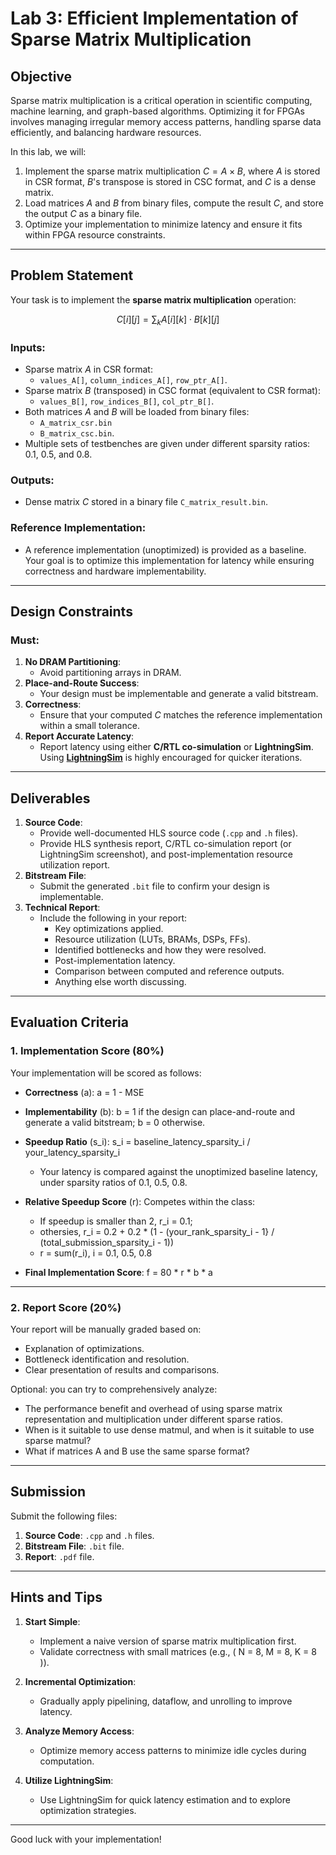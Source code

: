 # Lab 3: Efficient Implementation of Sparse Matrix Multiplication

## Objective

Sparse matrix multiplication is a critical operation in scientific computing, machine learning, and graph-based algorithms. Optimizing it for FPGAs involves managing irregular memory access patterns, handling sparse data efficiently, and balancing hardware resources.

In this lab, we will:

1. Implement the sparse matrix multiplication $C = A \times B$, where $A$ is stored in CSR format, $B$'s transpose is stored in CSC format, and $C$ is a dense matrix.
2. Load matrices $A$ and $B$ from binary files, compute the result $C$, and store the output $C$ as a binary file.
3. Optimize your implementation to minimize latency and ensure it fits within FPGA resource constraints.

---

## Problem Statement

Your task is to implement the **sparse matrix multiplication** operation:

$$
C[i][j] = \sum_k A[i][k] \cdot B[k][j]
$$

### Inputs:

- Sparse matrix $A$ in CSR format:
  - `values_A[]`, `column_indices_A[]`, `row_ptr_A[]`.
- Sparse matrix $B$ (transposed) in CSC format (equivalent to CSR format):
  - `values_B[]`, `row_indices_B[]`, `col_ptr_B[]`.
- Both matrices $A$ and $B$ will be loaded from binary files:
  - `A_matrix_csr.bin`
  - `B_matrix_csc.bin`.
- Multiple sets of testbenches are given under different sparsity ratios: 0.1, 0.5, and 0.8.

### Outputs:

- Dense matrix $C$ stored in a binary file `C_matrix_result.bin`.

### Reference Implementation:

- A reference implementation (unoptimized) is provided as a baseline. Your goal is to optimize this implementation for latency while ensuring correctness and hardware implementability.

---

## Design Constraints

### Must:

1. **No DRAM Partitioning**:
   - Avoid partitioning arrays in DRAM.
2. **Place-and-Route Success**:
   - Your design must be implementable and generate a valid bitstream.
3. **Correctness**:
   - Ensure that your computed $C$ matches the reference implementation within a small tolerance.
4. **Report Accurate Latency**:
   - Report latency using either **C/RTL co-simulation** or **LightningSim**. Using [**LightningSim**](https://github.com/sharc-lab/LightningSim) is highly encouraged for quicker iterations.

---

## Deliverables

1. **Source Code**:
   - Provide well-documented HLS source code (`.cpp` and `.h` files).
   - Provide HLS synthesis report, C/RTL co-simulation report (or LightningSim screenshot), and post-implementation resource utilization report.
2. **Bitstream File**:
   - Submit the generated `.bit` file to confirm your design is implementable.
3. **Technical Report**:
   - Include the following in your report:
     - Key optimizations applied.
     - Resource utilization (LUTs, BRAMs, DSPs, FFs).
     - Identified bottlenecks and how they were resolved.
     - Post-implementation latency.
     - Comparison between computed and reference outputs.
     - Anything else worth discussing.

---

## Evaluation Criteria

### 1. Implementation Score (80%)

Your implementation will be scored as follows:

- **Correctness** (a): a = 1 - MSE

- **Implementability** (b): b = 1 if the design can place-and-route and generate a valid bitstream; b = 0 otherwise.

- **Speedup Ratio** (s_i): s_i = baseline_latency_sparsity_i / your_latency_sparsity_i
    - Your latency is compared against the unoptimized baseline latency, under sparsity ratios of 0.1, 0.5, 0.8.

- **Relative Speedup Score** (r): Competes within the class:
    - If speedup is smaller than 2, r_i = 0.1;
    - othersies, r_i = 0.2 + 0.2 * (1 - (your_rank_sparsity_i - 1} / (total_submission_sparsity_i - 1))
    - r = sum(r_i), i = 0.1, 0.5, 0.8

- **Final Implementation Score**: f = 80 * r * b * a

---

### 2. Report Score (20%)

Your report will be manually graded based on:

- Explanation of optimizations.
- Bottleneck identification and resolution.
- Clear presentation of results and comparisons.

Optional: you can try to comprehensively analyze: 
- The performance benefit and overhead of using sparse matrix representation and multiplication under different sparse ratios.
- When is it suitable to use dense matmul, and when is it suitable to use sparse matmul?
- What if matrices A and B use the same sparse format?

---

## Submission

Submit the following files:

1. **Source Code**: `.cpp` and `.h` files.
2. **Bitstream File**: `.bit` file.
3. **Report**: `.pdf` file.

---

## Hints and Tips

1. **Start Simple**:
   - Implement a naive version of sparse matrix multiplication first.
   - Validate correctness with small matrices (e.g., \( N = 8, M = 8, K = 8 \)).

2. **Incremental Optimization**:
   - Gradually apply pipelining, dataflow, and unrolling to improve latency.

3. **Analyze Memory Access**:
   - Optimize memory access patterns to minimize idle cycles during computation.

4. **Utilize LightningSim**:
   - Use LightningSim for quick latency estimation and to explore optimization strategies.

---

Good luck with your implementation!
